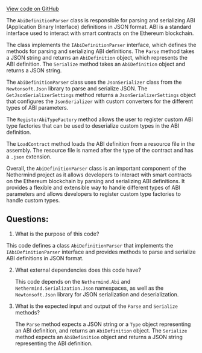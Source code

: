 [View code on GitHub](https://github.com/NethermindEth/nethermind/src/Nethermind/Nethermind.Blockchain/Contracts/Json/AbiDefinitionParser.cs)

The `AbiDefinitionParser` class is responsible for parsing and serializing ABI (Application Binary Interface) definitions in JSON format. ABI is a standard interface used to interact with smart contracts on the Ethereum blockchain. 

The class implements the `IAbiDefinitionParser` interface, which defines the methods for parsing and serializing ABI definitions. The `Parse` method takes a JSON string and returns an `AbiDefinition` object, which represents the ABI definition. The `Serialize` method takes an `AbiDefinition` object and returns a JSON string.

The `AbiDefinitionParser` class uses the `JsonSerializer` class from the `Newtonsoft.Json` library to parse and serialize JSON. The `GetJsonSerializerSettings` method returns a `JsonSerializerSettings` object that configures the `JsonSerializer` with custom converters for the different types of ABI parameters. 

The `RegisterAbiTypeFactory` method allows the user to register custom ABI type factories that can be used to deserialize custom types in the ABI definition. 

The `LoadContract` method loads the ABI definition from a resource file in the assembly. The resource file is named after the type of the contract and has a `.json` extension. 

Overall, the `AbiDefinitionParser` class is an important component of the Nethermind project as it allows developers to interact with smart contracts on the Ethereum blockchain by parsing and serializing ABI definitions. It provides a flexible and extensible way to handle different types of ABI parameters and allows developers to register custom type factories to handle custom types.
## Questions: 
 1. What is the purpose of this code?
   
   This code defines a class `AbiDefinitionParser` that implements the `IAbiDefinitionParser` interface and provides methods to parse and serialize ABI definitions in JSON format.

2. What external dependencies does this code have?
   
   This code depends on the `Nethermind.Abi` and `Nethermind.Serialization.Json` namespaces, as well as the `Newtonsoft.Json` library for JSON serialization and deserialization.

3. What is the expected input and output of the `Parse` and `Serialize` methods?
   
   The `Parse` method expects a JSON string or a `Type` object representing an ABI definition, and returns an `AbiDefinition` object. The `Serialize` method expects an `AbiDefinition` object and returns a JSON string representing the ABI definition.